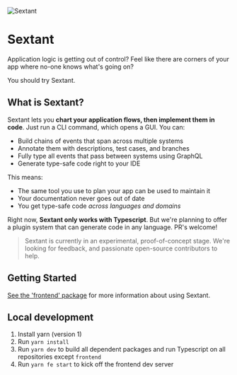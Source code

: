 ![Sextant](./assets/sextant-demo.gif "Sextant Logo")

# Sextant

Application logic is getting out of control? Feel like there are corners of your app where no-one knows what's going on?

You should try Sextant.

## What is Sextant?

Sextant lets you **chart your application flows, then implement them in code**. Just run a CLI command, which opens a GUI. You can:

- Build chains of events that span across multiple systems
- Annotate them with descriptions, test cases, and branches
- Fully type all events that pass between systems using GraphQL
- Generate type-safe code right to your IDE

This means:

- The same tool you use to plan your app can be used to maintain it
- Your documentation never goes out of date
- You get type-safe code _across languages and domains_

Right now, **Sextant only works with Typescript**. But we're planning to offer a plugin system that can generate code in any language. PR's welcome!

> Sextant is currently in an experimental, proof-of-concept stage. We're looking for feedback, and passionate open-source contributors to help.

## Getting Started

[See the 'frontend' package](./packages/frontend) for more information about using Sextant.

## Local development

1. Install yarn (version 1)
2. Run `yarn install`
3. Run `yarn dev` to build all dependent packages and run Typescript on all repositories except `frontend`
4. Run `yarn fe start` to kick off the frontend dev server
